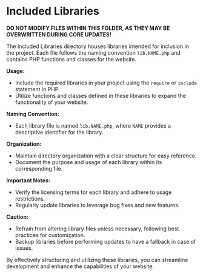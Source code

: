 # Included Libraries

**DO NOT MODIFY FILES WITHIN THIS FOLDER, AS THEY MAY BE OVERWRITTEN DURING CORE UPDATES!**

The Included Libraries directory houses libraries intended for inclusion in the project. Each file follows the naming convention `lib.NAME.php` and contains PHP functions and classes for the website.

**Usage:**
- Include the required libraries in your project using the `require` or `include` statement in PHP.
- Utilize functions and classes defined in these libraries to expand the functionality of your website.

**Naming Convention:**
- Each library file is named `lib.NAME.php`, where `NAME` provides a descriptive identifier for the library.

**Organization:**
- Maintain directory organization with a clear structure for easy reference.
- Document the purpose and usage of each library within its corresponding file.

**Important Notes:**
- Verify the licensing terms for each library and adhere to usage restrictions.
- Regularly update libraries to leverage bug fixes and new features.

**Caution:**
- Refrain from altering library files unless necessary, following best practices for customization.
- Backup libraries before performing updates to have a fallback in case of issues.

By effectively structuring and utilizing these libraries, you can streamline development and enhance the capabilities of your website.